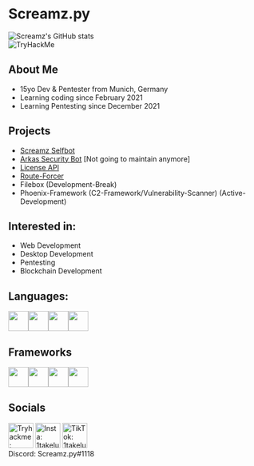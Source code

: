 # Screamz.py
![Screamz's GitHub stats](https://github-readme-stats.vercel.app/api?username=screamz2k&show_icons=true&theme=merko)
<br>
<img src="http://tryhackme-badges.s3.amazonaws.com/screamz.png" alt="TryHackMe">
## About Me
- 15yo Dev & Pentester from Munich, Germany 
- Learning coding since February 2021
- Learning Pentesting since December 2021
## Projects
- [Screamz Selfbot](https://github.com/screamz2k/SCREAMZ-SELFBOT)
- [Arkas Security Bot](https://discord.com/api/oauth2/authorize?client_id=894126755223310366&permissions=8&scope=bot%20applications.commands) [Not going to maintain anymore] 
- [License API](https://github.com/screamz2k/License-API)
- [Route-Forcer](https://github.com/screamz2k/Route-Forcer)
- Filebox (Development-Break)
- Phoenix-Framework (C2-Framework/Vulnerability-Scanner) (Active-Development)

## Interested in:
- Web Development
- Desktop Development
- Pentesting
- Blockchain Development

## Languages:
<img style="background: transparent" height="40" src="https://external-content.duckduckgo.com/iu/?u=https%3A%2F%2Fupload.wikimedia.org%2Fwikipedia%2Fcommons%2Fthumb%2Fc%2Fc3%2FPython-logo-notext.svg%2F1200px-Python-logo-notext.svg.png&f=1&nofb=1"><img height="40" src="https://pngimg.com/uploads/mysql/mysql_PNG23.png"><img height="40" src="https://external-content.duckduckgo.com/iu/?u=https%3A%2F%2Fupload.wikimedia.org%2Fwikipedia%2Fcommons%2Fthumb%2F9%2F99%2FUnofficial_JavaScript_logo_2.svg%2F1200px-Unofficial_JavaScript_logo_2.svg.png&f=1&nofb=1"><img src="https://upload.wikimedia.org/wikipedia/commons/thumb/6/61/HTML5_logo_and_wordmark.svg/120px-HTML5_logo_and_wordmark.svg.png" height="40">

## Frameworks
<img style="background: transparent" height="40" src="https://external-content.duckduckgo.com/iu/?u=https%3A%2F%2Fi.pinimg.com%2Foriginals%2F87%2Fbd%2F39%2F87bd39372d14ae2acda0121d9bc69d9c.png&f=1&nofb=1"><img style="background: transparent" height="40" src="https://static.djangoproject.com/img/icon-touch.e4872c4da341.png"><img style="background: transparent" height="40" src="https://pycord.dev/static/img/logo.png?size=128"><img style="background: transparent" height="40" src="https://getbootstrap.com/docs/5.1/assets/img/favicons/favicon-32x32.png">
## Socials
<a target="_blank" href="https://tryhackme.com/p/screamz"><img src="https://assets.tryhackme.com/img/favicon.png" width=50 alt="Tryhackme: screamz"></a>
<a target="_blank" href="https://instagram.com/1takeluca"><img src="https://clipartcraft.com/images/instagram-logo-transparent-background-2.png" width=50 alt="Insta: 1takeluca"></a>
<a target="_blank" href="https://tiktok.com/@1takeluca"><img src="https://pngimg.com/uploads/tiktok/tiktok_PNG11.png" width=50 alt="TikTok: 1takeluca"></img></a>
<br>Discord: Screamz.py#1118

